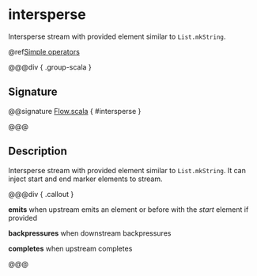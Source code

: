 # intersperse

Intersperse stream with provided element similar to `List.mkString`.

@ref[Simple operators](../index.md#simple-operators)

@@@div { .group-scala }

## Signature

@@signature [Flow.scala]($akka$/akka-stream/src/main/scala/akka/stream/scaladsl/Flow.scala) { #intersperse }

@@@

## Description

Intersperse stream with provided element similar to `List.mkString`. It can inject start and end marker elements to stream.


@@@div { .callout }

**emits** when upstream emits an element or before with the *start* element if provided

**backpressures** when downstream backpressures

**completes** when upstream completes

@@@

